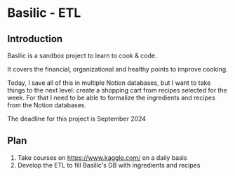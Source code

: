 # Basilic - ETL

## Introduction

Basilic is a sandbox project to learn to cook & code.

It covers the financial, organizational and healthy points to improve cooking.

Today, I save all of this in multiple Notion databases, but I want to take things to the next level: create a shopping cart from recipes selected for the week.
For that I need to be able to formalize the ingredients and recipes from the Notion databases.

The deadline for this project is September 2024

## Plan

1. Take courses on https://www.kaggle.com/ on a daily basis
2. Develop the ETL to fill Basilic's DB with ingredients and recipes
